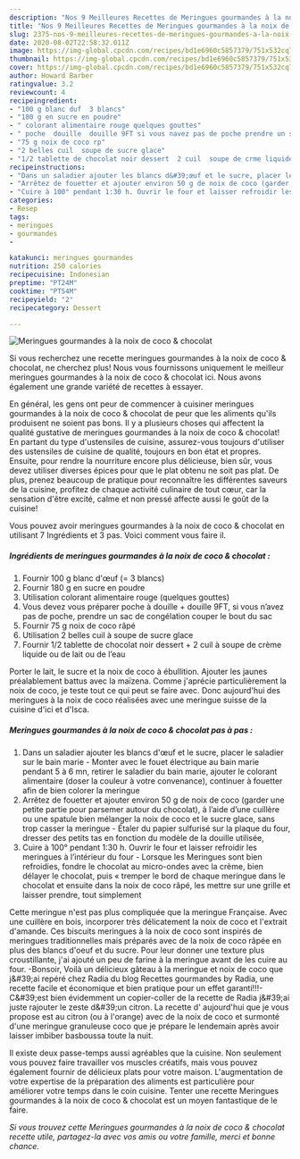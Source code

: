 ```yaml
---
description: "Nos 9 Meilleures Recettes de Meringues gourmandes à la noix de coco &amp;amp; chocolat"
title: "Nos 9 Meilleures Recettes de Meringues gourmandes à la noix de coco &amp;amp; chocolat"
slug: 2375-nos-9-meilleures-recettes-de-meringues-gourmandes-a-la-noix-de-coco-and-amp-chocolat
date: 2020-08-02T22:58:32.011Z
image: https://img-global.cpcdn.com/recipes/bd1e6960c5857379/751x532cq70/meringues-gourmandes-a-la-noix-de-coco-chocolat-photo-principale-de-la-recette.jpg
thumbnail: https://img-global.cpcdn.com/recipes/bd1e6960c5857379/751x532cq70/meringues-gourmandes-a-la-noix-de-coco-chocolat-photo-principale-de-la-recette.jpg
cover: https://img-global.cpcdn.com/recipes/bd1e6960c5857379/751x532cq70/meringues-gourmandes-a-la-noix-de-coco-chocolat-photo-principale-de-la-recette.jpg
author: Howard Barber
ratingvalue: 3.2
reviewcount: 4
recipeingredient:
- "100 g blanc duf  3 blancs"
- "180 g en sucre en poudre"
- " colorant alimentaire rouge quelques gouttes"
- " poche  douille  douille 9FT si vous navez pas de poche prendre un sac de conglation couper le bout du sac"
- "75 g noix de coco rp"
- "2 belles cuil  soupe de sucre glace"
- "1/2 tablette de chocolat noir dessert  2 cuil  soupe de crme liquide ou de lait ou de leau"
recipeinstructions:
- "Dans un saladier ajouter les blancs d&#39;œuf et le sucre, placer le saladier sur le bain marie Monter avec le fouet électrique au bain marie pendant 5 à 6 mn, retirer le saladier du bain marie, ajouter le colorant alimentaire (doser la couleur à votre convenance), continuer à fouetter afin de bien colorer la meringue"
- "Arrêtez de fouetter et ajouter environ 50 g de noix de coco (garder une petite partie pour parsemer autour du chocolat), à l’aide d’une cuillère ou une spatule bien mélanger la noix de coco et le sucre glace, sans trop casser la meringue  Étaler du papier sulfurisé sur la plaque du four, dresser des petits tas en fonction du modèle de la douille utilisée,"
- "Cuire à 100° pendant 1:30 h. Ouvrir le four et laisser refroidir les meringues à l’intérieur du four Lorsque les Meringues sont bien refroidies, fondre le chocolat au micro-ondes avec la crème, bien délayer le chocolat, puis « tremper le bord de chaque meringue dans le chocolat et ensuite dans la noix de coco râpé, les mettre sur une grille et laisser prendre, tout simplement"
categories:
- Resep
tags:
- meringues
- gourmandes
- 

katakunci: meringues gourmandes  
nutrition: 250 calories
recipecuisine: Indonesian
preptime: "PT24M"
cooktime: "PT54M"
recipeyield: "2"
recipecategory: Dessert

---
```



![Meringues gourmandes à la noix de coco &amp; chocolat](https://img-global.cpcdn.com/recipes/bd1e6960c5857379/751x532cq70/meringues-gourmandes-a-la-noix-de-coco-chocolat-photo-principale-de-la-recette.jpg)

Si vous recherchez une recette meringues gourmandes à la noix de coco &amp; chocolat, ne cherchez plus! Nous vous fournissons uniquement le meilleur meringues gourmandes à la noix de coco &amp; chocolat ici. Nous avons également une grande variété de recettes à essayer.

En général, les gens ont peur de commencer à cuisiner meringues gourmandes à la noix de coco &amp; chocolat de peur que les aliments qu'ils produisent ne soient pas bons. Il y a plusieurs choses qui affectent la qualité gustative de meringues gourmandes à la noix de coco &amp; chocolat! En partant du type d'ustensiles de cuisine, assurez-vous toujours d'utiliser des ustensiles de cuisine de qualité, toujours en bon état et propres. Ensuite, pour rendre la nourriture encore plus délicieuse, bien sûr, vous devez utiliser diverses épices pour que le plat obtenu ne soit pas plat. De plus, prenez beaucoup de pratique pour reconnaître les différentes saveurs de la cuisine, profitez de chaque activité culinaire de tout cœur, car la sensation d'être excité, calme et non pressé affecte aussi le goût de la cuisine!

<!--inarticleads1-->

Vous pouvez avoir meringues gourmandes à la noix de coco &amp; chocolat en utilisant 7 Ingrédients et 3 pas. Voici comment vous faire il.

##### Ingrédients de meringues gourmandes à la noix de coco &amp; chocolat :

1. Fournir 100 g blanc d&#39;œuf (= 3 blancs)
1. Fournir 180 g en sucre en poudre
1. Utilisation  colorant alimentaire rouge (quelques gouttes)
1. Vous devez vous préparer  poche à douille + douille 9FT, si vous n’avez pas de poche, prendre un sac de congélation couper le bout du sac
1. Fournir 75 g noix de coco râpé
1. Utilisation 2 belles cuil à soupe de sucre glace
1. Fournir 1/2 tablette de chocolat noir dessert + 2 cuil à soupe de crème liquide ou de lait ou de l’eau


Porter le lait, le sucre et la noix de coco à ébullition. Ajouter les jaunes préalablement battus avec la maïzena. Comme j&#39;aprécie particulièrement la noix de coco, je teste tout ce qui peut se faire avec. Donc aujourd&#39;hui des meringues à la noix de coco réalisées avec une meringue suisse de la cuisine d&#39;ici et d&#39;Isca. 

<!--inarticleads2-->

##### Meringues gourmandes à la noix de coco &amp; chocolat pas à pas :

1. Dans un saladier ajouter les blancs d&#39;œuf et le sucre, placer le saladier sur le bain marie - Monter avec le fouet électrique au bain marie pendant 5 à 6 mn, retirer le saladier du bain marie, ajouter le colorant alimentaire (doser la couleur à votre convenance), continuer à fouetter afin de bien colorer la meringue
1. Arrêtez de fouetter et ajouter environ 50 g de noix de coco (garder une petite partie pour parsemer autour du chocolat), à l’aide d’une cuillère ou une spatule bien mélanger la noix de coco et le sucre glace, sans trop casser la meringue  - Étaler du papier sulfurisé sur la plaque du four, dresser des petits tas en fonction du modèle de la douille utilisée,
1. Cuire à 100° pendant 1:30 h. Ouvrir le four et laisser refroidir les meringues à l’intérieur du four - Lorsque les Meringues sont bien refroidies, fondre le chocolat au micro-ondes avec la crème, bien délayer le chocolat, puis « tremper le bord de chaque meringue dans le chocolat et ensuite dans la noix de coco râpé, les mettre sur une grille et laisser prendre, tout simplement


Cette meringue n&#39;est pas plus compliquée que la meringue Française. Avec une cuillère en bois, incorporer très délicatement la noix de coco et l&#39;extrait d&#39;amande. Ces biscuits meringues à la noix de coco sont inspirés de meringues traditionnelles mais préparés avec de la noix de coco râpée en plus des blancs d&#39;oeuf et du sucre. Pour leur donner une texture plus croustillante, j&#39;ai ajouté un peu de farine à la meringue avant de les cuire au four. -Bonsoir, Voilà un délicieux gâteau à la meringue et noix de coco que j\&#39;ai repéré chez Radia du blog Recettes gourmandes by Radia, une recette facile et économique et bien pratique pour un effet garanti!!!-C\&#39;est bien évidemment un copier-coller de la recette de Radia j\&#39;ai juste rajouter le zeste d\&#39;un citron. La recette d&#39; aujourd&#39;hui que je vous propose est au citron (ou à l&#39;orange) avec de la noix de coco et surmonté d&#39;une meringue granuleuse coco que je prépare le lendemain après avoir laisser imbiber basboussa toute la nuit. 

<!--inarticleads1-->

<p>
Il existe deux passe-temps aussi agréables que la cuisine. Non seulement vous pouvez faire travailler vos muscles créatifs, mais vous pouvez également fournir de délicieux plats pour votre maison. L'augmentation de votre expertise de la préparation des aliments est particulière pour améliorer votre temps dans le coin cuisine. Tenter une recette Meringues gourmandes à la noix de coco &amp; chocolat est un moyen fantastique de le faire.
</p>

<p>
<i>Si vous trouvez cette Meringues gourmandes à la noix de coco &amp; chocolat recette utile, partagez-la avec vos amis ou votre famille, merci et bonne chance.</i>
</p>
